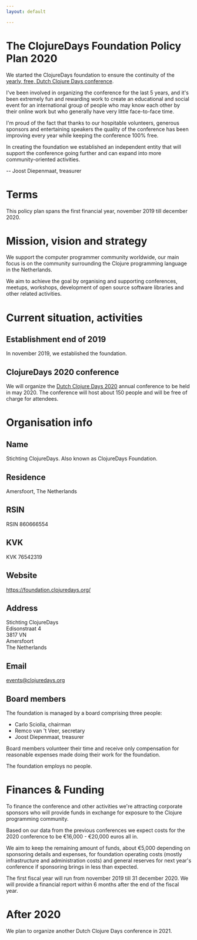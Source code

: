 ```yaml
---
layout: default

---
```

# The ClojureDays Foundation Policy Plan 2020

We started the ClojureDays foundation to ensure the continuity of the
[yearly, free, Dutch Clojure Days
conference](https://clojuredays.org/).

I've been involved in organizing the conference for the last 5 years, and it's been
extremely fun and rewarding work to create an educational and social
event for an international group of people who may know each other by
their online work but who generally have very little face-to-face
time.

I'm proud of the fact that thanks to our hospitable volunteers, generous
sponsors and entertaining speakers the quality of the conference has been
improving every year while keeping the conference 100% free.

In creating the foundation we established an independent entity that
will support the conference going further and can expand into more
community-oriented activities.

  -- Joost Diepenmaat, treasurer

# Terms

This policy plan spans the first financial year, november 2019 till december 2020.

# Mission, vision and strategy

We support the computer programmer community worldwide, our main focus
is on the community surrounding the Clojure programming language in
the Netherlands.

We aim to achieve the goal by organising and supporting conferences,
meetups, workshops, development of open source software libraries
and other related activities.

# Current situation, activities

## Establishment end of 2019

In november 2019, we established the foundation.

## ClojureDays 2020 conference

We will organize the [Dutch Clojure Days
2020](https://clojuredays.org) annual conference to be held in may 2020.
The conference will host about 150 people and will be free of
charge for attendees.

# Organisation info

## Name

Stichting ClojureDays. Also known as ClojureDays Foundation.

## Residence

Amersfoort, The Netherlands

## RSIN

RSIN 860666554

## KVK

KVK 76542319

## Website

<https://foundation.clojuredays.org/>

## Address

Stichting ClojureDays<br />
Edisonstraat 4<br />
3817 VN<br />
Amersfoort<br />
The Netherlands<br />

## Email

[events@clojuredays.org](mailto:events@clojuredays.org)

## Board members

The foundation is managed by a board comprising three people:

-   Carlo Sciolla, chairman
-   Remco van 't Veer, secretary
-   Joost Diepenmaat, treasurer

Board members volunteer their time and receive only compensation for
reasonable expenses made doing their work for the foundation.

The foundation employs no people.

# Finances & Funding

To finance the conference and other activities we're attracting
corporate sponsors who will provide funds in exchange for exposure to
the Clojure programming community.

Based on our data from the previous conferences we expect costs for
the 2020 conference to be €16,000 - €20,000 euros all in.

We aim to keep the remaining amount of funds, about €5,000 depending
on sponsoring details and expenses, for foundation operating costs
(mostly infrastructure and administration costs) and general reserves
for next year's conference if sponsoring brings in less than expected.

The first fiscal year will run from november 2019 till 31
december 2020. We will provide a financial report within 6 months
after the end of the fiscal year.

# After 2020

We plan to organize another Dutch Clojure Days conference in 2021.





